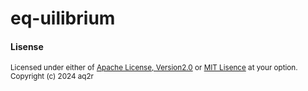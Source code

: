 # eq-uilibrium


#### Lisense

<sub>
Licensed under either of <a href="LICENCE-APACHE">Apache License, Version2.0</a> or
<a href="LICENCE-MIT">MIT Lisence</a> at your option.
</sub>
<br>
<sub>
Copyright (c) 2024 aq2r
</sub>